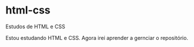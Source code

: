 # html-css

Estudos de HTML e CSS

Estou estudando HTML e CSS. Agora irei aprender a gernciar o repositório.
